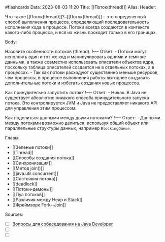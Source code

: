 #flashcards
Data: 2023-08-03 11:20
Title: [[Поток(thread)]]
Alias:
Header:

Что такое [[Поток(thread)]]?::[[Поток(thread)]] – это определенный способ выполнения процесса, определяющий последовательность исполнения кода в процессе. Потоки всегда создаются в контексте какого-либо процесса, и вся их жизнь проходит только в его границах.
<!--SR:!2023-11-05,10,210-->


Body:



Назовите особенности потоков (thread).
!---
Ответ:
	- Потоки могут исполнять один и тот же код и манипулировать одними и теми же данными, а также совместно использовать описатели объектов ядра, поскольку таблица описателей создается не в отдельных потоках, а в процессах.
	- Так как потоки расходуют существенно меньше ресурсов, чем процессы, в процессе выполнения работы выгоднее создавать дополнительные потоки и избегать создания новых процессов.
<!--SR:!2023-10-29,3,150-->


Как принудительно запустить поток?
!---
Ответ:
	- Никак. В Java не существует абсолютно никакого способа принудительного запуска потока. Это контролируется JVM и Java не предоставляет никакого API для управления этим процессом.
<!--SR:!2023-11-03,10,401-->


Как поделиться данными между двумя потоками?
!---
Ответ:
	- Данными между потоками возможно делиться, используя общий объект или параллельные структуры данных, например `BlockingQueue`.
<!--SR:!2023-11-03,10,290-->



Главы:
- [[Зеленые потоки]]
- [[Thread]]
- [[Способы создания потока]]
- [[Синхронизация]]
- [[Метод join()]]
- [[java.util.concurrent]]
- [[Состояния потока]]
- [[deadlock]]
- [[Потоки-демоны]]
- [[Пул потоков]]
- [[Различия между Heap и Stack]]
- [[Фреймворк Fork--Join]]


Sources:
- [ ] [Вопросы для собеседования на Java Developer](https://github.com/enhorse/java-interview/blob/master/README.md#%D0%9E%D0%9E%D0%9F)
- [ ] []()
- [ ] []()
